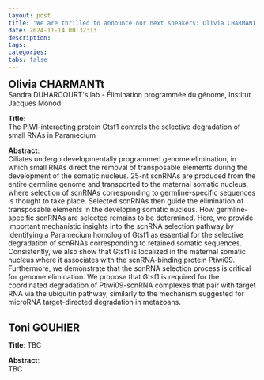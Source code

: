 ```yaml
---
layout: post
title: "We are thrilled to announce our next speakers: Olivia CHARMANT and Toni GOUHIER" 
date: 2024-11-14 00:32:13
description: 
tags: 
categories: 
tabs: false
---
```

<span style="font-size: 1.5em;"><strong>Olivia CHARMANTt</strong></span><br>
Sandra DUHARCOURT's lab - Élimination programmée du génome, Institut Jacques Monod 

**Title**:  
The PIWI-interacting protein Gtsf1 controls the selective degradation of small RNAs in Paramecium

**Abstract**:  
Ciliates undergo developmentally programmed genome elimination, in which small RNAs direct the removal of transposable elements during the development of the somatic nucleus. 25-nt scnRNAs are produced from the entire germline genome and transported to the maternal somatic nucleus, where selection of scnRNAs corresponding to germline-specific sequences is thought to take place. Selected scnRNAs then guide the elimination of transposable elements in the developing somatic nucleus. How germline-specific scnRNAs are selected remains to be determined. Here, we provide important mechanistic insights into the scnRNA selection pathway by identifying a Paramecium homolog of Gtsf1 as essential for the selective degradation of scnRNAs corresponding to retained somatic sequences. Consistently, we also show that Gtsf1 is localized in the maternal somatic nucleus where it associates with the scnRNA-binding protein Ptiwi09. Furthermore, we demonstrate that the scnRNA selection process is critical for genome elimination. We propose that Gtsf1 is required for the coordinated degradation of Ptiwi09-scnRNA complexes that pair with target RNA via the ubiquitin pathway, similarly to the mechanism suggested for microRNA target-directed degradation in metazoans.<br><br>


<span style="font-size: 1.5em;"><strong>Toni GOUHIER</strong></span><br>


**Title**:
TBC

**Abstract**:  
TBC
